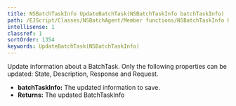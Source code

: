```yaml
---
title: NSBatchTaskInfo UpdateBatchTask(NSBatchTaskInfo batchTaskInfo)
path: /EJScript/Classes/NSBatchAgent/Member functions/NSBatchTaskInfo UpdateBatchTask(NSBatchTaskInfo p_0)
intellisense: 1
classref: 1
sortOrder: 1354
keywords: UpdateBatchTask(NSBatchTaskInfo)
---
```



Update information about a BatchTask. Only the following properties can be updated: State, Description, Response and Request.



* **batchTaskInfo:** The updated information to save.
* **Returns:** The updated BatchTaskInfo



